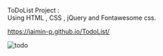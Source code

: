 ToDoList Project :  
Using  HTML , CSS , jQuery and Fontawesome css.

https://jaimin-p.github.io/TodoList/

![todo](https://user-images.githubusercontent.com/37629359/45276323-75887400-b48f-11e8-8d90-e6a425b2ce7a.PNG)

